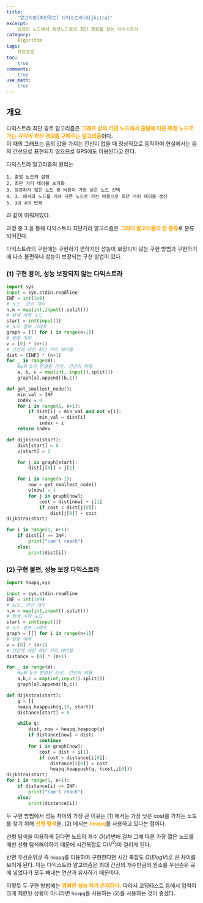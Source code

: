 ```yaml
---
title: 
    "알고리즘[최단경로] 다익스트라(Dijkstra)"
excerpt: 
    임의의 노드에서 특정노드로의 최단 경로를 찾는 다익스트라
category: 
    Algorithm
tags: 
    최단경로
toc: 
    true
comments: 
    true
use_math: 
    true
---
```


<style type = 'text/css'>
    .o{
    font-weight: bold;
    color:orange;
    }
</style>

## 개요  
다익스트라 최단 경로 알고리즘은 <span class ="o">그래프 상의 어떤 노드에서 출발해 다른 특정 노드로 가는 ***각각의 최단 경로***를 구해주는 알고리즘</span>이다.  
이 때의 그래프는 음의 값을 가지는 간선이 없을 때 정상적으로 동작하며 현실에서는 음의 간선으로 표현되지 않으므로 GPS에도 이용된다고 한다.  

다익스트라 알고리즘의 원리는  

    1. 출발 노드의 설정
    2. 최단 거리 테이블 초기화
    3. 방문하지 않은 노드 중 비용이 가장 낮은 노드 선택
    4. 3. 에서의 노드를 거쳐 다른 노드로 가는 비용으로 최단 거리 테이블 갱신
    5. 3과 4의 반복  

과 같이 이뤄져있다.  

과정 중 3.을 통해 다익스트라 최단거리 알고리즘은 <span class ="o">그리디 알고리즘의 한 종류</span>로 분류되어진다.
  
다익스트라의 구현에는 구현하기 편하지만 성능이 보장되지 않는 구현 방법과 구현하기에 다소 불편하나 성능이 보장되는 구현 방법이 있다.  

### (1) 구현 용이, 성능 보장되지 않는 다익스트라  
 
```python  
import sys
input = sys.stdin.readline
INF = int(1e9)
# 노드, 간선 개수
n,m = map(int,input().split())
# 탐색 시작 노드
start = int(input())
# 노드 정보 그래프
graph = [[] for i in range(n+1)]
# 방문 여부
v = [0] * (n+1)
# 간선에 대한 최단 거리 테이블
dist = [INF] * (n+1)
for _ in range(m):
    #a와 b가 연결된 간선, 간선의 비용
    a, b, c = map(int, input().split())
    graph[a].append((b,c))

def get_smallest_node():
    min_val = INF
    index = 0
    for i in range(1, n+1):
        if dist[i] < min_val and not v[i]:
            min_val = dist[i]
            index = i
    return index

def dijkstra(start):
    dist[start] = 0
    v[start] = 1

    for j in graph[start]:
        dist[j[0]] = j[1]

    for i in range(n-1):
        now = get_smallest_node()
        v[now] = 1
        for j in graph[now]:
            cost = dist[now] + j[1]
            if cost < dist[j[0]]:
                dist[j[0]] = cost
dijkstra(start)

for i in range(1, n+1):
    if dist[i] == INF:
        print("can't reach")
    else:
        print(dist[i])
```  

### (2) 구현 불편, 성능 보장 다익스트라  

```python  
import heapq,sys

input = sys.stdin.readline
INF = int(1e9)
# 노드, 간선 개수
n,m = map(int,input().split())
# 탐색 시작 노드
start = int(input())
# 노드 정보 그래프
graph = [[] for i in range(n+1)]
# 방문 여부
v = [0] * (n+1)
# 간선에 대한 최단 거리 테이블
distance = [0] * (n+1)

for _ in range(m):
    #a와 b가 연결된 간선, 간선의 비용
    a,b,c = map(int,input().split())
    graph[a].append((b,c))

def dijkstra(start):
    q = []
    heapq.heappush(q,(0, start))
    distance[start] = 0

    while q:
        dist, now = heapq.heappop(q)
        if distance[now] < dist:
            continue
        for i in graph[now]:
            cost = dist + i[1]
            if cost < distance[i[0]]:
                distance[i[0]] = cost
                heapq.heappush(q, (cost,i[0]))
dijkstra(start)
for i in range(1, n+1):
    if distance[i] == INF:
        print("can't reach")
    else:
        print(distance[i])
```  
두 구현 방법에서 성능 차이의 가장 큰 이유는 (1) 에서는 가장 낮은 cost를 가지는 노드를 찾기 위해 <span class ="o"> 선형 탐색</span>을, (2) 에서는 <span class = "o">heapq</span>를 사용하고 있다는 점이다.  

선형 탐색을 이용하게 된다면 노드의 개수 $O(V)$번에 걸쳐 그에 따른 가장 짧은 노드를 매번 선형 탐색해야하기 때문에 시간복잡도 $O(V^2)$이 걸리게 된다.  

반면 우선순위큐 즉 `heapq`를 이용하여 구현한다면 시간 복잡도 $O(ElogV)$로 큰 차이를 보이게 된다. 이는 다익스트라 알고리즘은 최대 간선의 개수만큼의 원소를 우선순위 큐에 넣었다가 모두 빼내는 연산과 유사하기 때문이다.  

이렇듯 두 구현 방법에는 <span class = "o">명확한 성능 차가 존재한다.</span> 따라서 코딩테스트 등에서 입력이 크게 제한된 상황이 아니라면 `heapq`를 사용하는 (2)를 사용하는 것이 좋겠다.
    